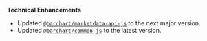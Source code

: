 **Technical Enhancements**

* Updated [`@barchart/marketdata-api-js`](https://github.com/barchart/marketdata-api-js) to the next major version.
* Updated [`@barchart/common-js`](https://github.com/barchart/common-js) to the latest version.